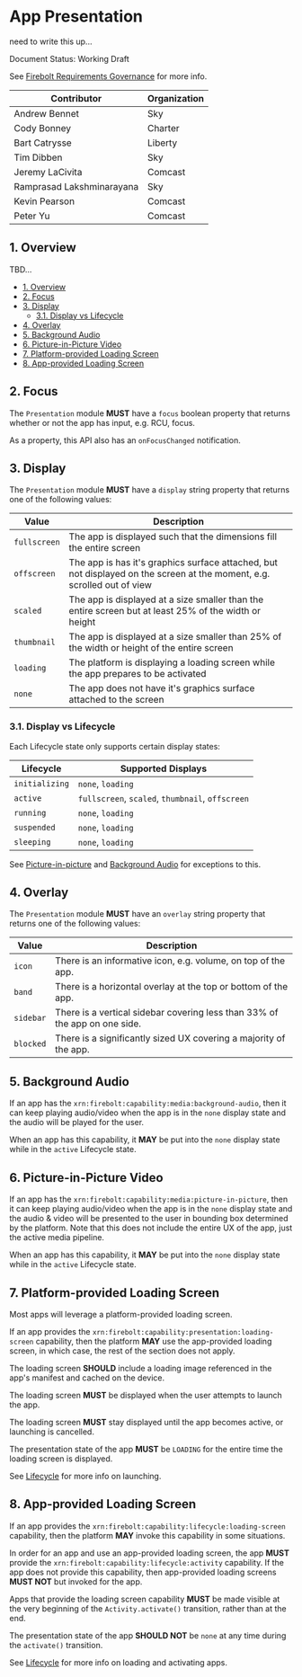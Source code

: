 # App Presentation
need to write this up...

Document Status: Working Draft

See [Firebolt Requirements Governance](../../governance.md) for more info.

| Contributor    | Organization   |
| -------------- | -------------- |
| Andrew Bennet            | Sky            |
| Cody Bonney   | Charter |
| Bart Catrysse            | Liberty           |
| Tim Dibben            | Sky            |
| Jeremy LaCivita            | Comcast            |
| Ramprasad Lakshminarayana | Sky |
| Kevin Pearson            | Comcast            |
| Peter Yu            | Comcast           |


## 1. Overview
TBD...

- [1. Overview](#1-overview)
- [2. Focus](#2-focus)
- [3. Display](#3-display)
  - [3.1. Display vs Lifecycle](#31-display-vs-lifecycle)
- [4. Overlay](#4-overlay)
- [5. Background Audio](#5-background-audio)
- [6. Picture-in-Picture Video](#6-picture-in-picture-video)
- [7. Platform-provided Loading Screen](#7-platform-provided-loading-screen)
- [8. App-provided Loading Screen](#8-app-provided-loading-screen)


## 2. Focus
The `Presentation` module **MUST** have a `focus` boolean property that returns whether or not the app has input, e.g. RCU, focus.

As a property, this API also has an `onFocusChanged` notification.

## 3. Display
The `Presentation` module **MUST** have a `display` string property that returns one of the following values:

| Value | Description |
|-------|-------------|
| `fullscreen` | The app is displayed such that the dimensions fill the entire screen |
| `offscreen`  | The app is has it's graphics surface attached, but not displayed on the screen at the moment, e.g. scrolled out of view |
| `scaled`     | The app is displayed at a size smaller than the entire screen but at least 25% of the width or height |
| `thumbnail` | The app is displayed at a size smaller than 25% of the width or height of the entire screen |
| `loading` | The platform is displaying a loading screen while the app prepares to be activated | 
| `none`    | The app does not have it's graphics surface attached to the screen |

### 3.1. Display vs Lifecycle
Each Lifecycle state only supports certain display states:

| Lifecycle      | Supported Displays                               |
|----------------|--------------------------------------------------|
| `initializing` | `none`, `loading`                                |
| `active`       | `fullscreen`, `scaled`, `thumbnail`, `offscreen` |
| `running`      | `none`, `loading`                                |
| `suspended`    | `none`, `loading`                                |
| `sleeping`     | `none`, `loading`                                |

See [Picture-in-picture](#6-picture-in-picture-video) and [Background Audio](#5-background-audio) for exceptions to this.

## 4. Overlay
The `Presentation` module **MUST** have an `overlay` string property that returns one of the following values:

| Value | Description |
|-------|-------------|
| `icon` | There is an informative icon, e.g. volume, on top of the app. |
| `band`  | There is a horizontal overlay at the top or bottom of the app. |
| `sidebar`     | There is a vertical sidebar covering less than 33% of the app on one side. |
| `blocked` | There is a significantly sized UX covering a majority of the app. |

## 5. Background Audio
If an app has the `xrn:firebolt:capability:media:background-audio`, then it can keep playing audio/video when the app is in the `none` display state and the audio will be played for the user.

When an app has this capability, it **MAY** be put into the `none` display state while in the `active` Lifecycle state.

## 6. Picture-in-Picture Video
If an app has the `xrn:firebolt:capability:media:picture-in-picture`, then it can keep playing audio/video when the app is in the `none` display state and the audio & video will be presented to the user in bounding box determined by the platform. Note that this does not include the entire UX of the app, just the active media pipeline.

When an app has this capability, it **MAY** be put into the `none` display state while in the `active` Lifecycle state.

## 7. Platform-provided Loading Screen
Most apps will leverage a platform-provided loading screen.

If an app provides the `xrn:firebolt:capability:presentation:loading-screen`
capability, then the platform **MAY** use the app-provided loading screen, in
which case, the rest of the section does not apply.

The loading screen **SHOULD** include a loading image referenced in the app's
manifest and cached on the device.

The loading screen **MUST** be displayed when the user attempts to launch the
app.

The loading screen **MUST** stay displayed until the app becomes active, or
launching is cancelled.

The presentation state of the app **MUST** be `LOADING` for the entire time
the loading screen is displayed.

See [Lifecycle](./index.md) for more info on launching.

## 8. App-provided Loading Screen
If an app provides the `xrn:firebolt:capability:lifecycle:loading-screen`
capability, then the platform **MAY** invoke this capability in some situations.

In order for an app and use an app-provided loading screen, the app **MUST**
provide the `xrn:firebolt:capability:lifecycle:activity` capability. If the app
does not provide this capability, then app-provided loading screens **MUST NOT**
but invoked for the app. 

Apps that provide the loading screen capability **MUST** be made visible at
the very beginning of the `Activity.activate()` transition, rather
than at the end.

The presentation state of the app **SHOULD NOT** be `none` at any time during
the `activate()` transition.

See [Lifecycle](./index.md) for more info on loading and activating apps.
